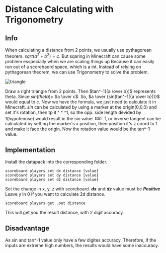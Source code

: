 # Distance Calculating with Trigonometry
## Info
When calculating a distance from 2 points, we usually use pythagorean theorem. $sqrt(a^2+b^2)=c$.
But sqaring in Minecraft can cause some problem esspecially when we are scaling things up
Because it can easily run out of a scorebaord space, which is a int.
Instead of relying on pythagorean theorem, we can use Trigonometry to solve the problem.

![triangle](https://user-images.githubusercontent.com/63050705/223461489-503eaedc-f7fc-437e-86e1-9686210dd232.png)

Draw a right triangle from 2 points. Then $tan^-1({a \over b})$ represents theta. Since $sin(theta)$= $a \over c$.
So, $a \over {sin(tan^-1({a \over b}))}$ would equal to $c$.
Now we have the formula, we just need to calculate it in Minecraft.
$sin$ can be calculated by using a marker at the origin(0,0,0) and set it's rotation, then tp it ^ ^ ^1, so the opp. side length devided by 1(hypotenuse)
would result in the sin value.
$tan^-1$, or inverse tangent can be calculated by setting the marker's x position, then position it's z coord to 1 and make it face the origin. Now the rotation value would be the tan^-1 value.

## Implementation
Install the datapack into the corresponding folder.
```
scoreboard players set dx distance [value]
scoreboard players set dy distance [value]
scoreboard players set dz distance [value]
```
Set the change in x, y, z with scoreboard.
***dx*** and ***dz*** value must be ***Positive***
Leave y in 0 if you want to calculate 2d distance.
```
scoreboard players get .out distance
```
This will get you the result distance, with 2 digit accuracy.

## Disadvantage
As sin and tan^-1 value only have a few digites accuracy. Therefore, if the inputs are extreme high numbers, the results would have some inaccuracy.
